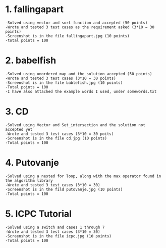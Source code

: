 # 1. fallingapart
    -Solved using vector and sort function and accepted (50 points)
    -Wrote and tested 3 test cases as the requirement asked (3*10 = 30 points)
    -Screenshot is in the file fallingapart.jpg (10 points)
    -total points = 100
# 2. babelfish
    -Solved using unordered_map and the solution accepted (50 points)
    -Wrote and tested 3 test cases (3*10 = 30 points)
    -Screenshot is in the file bablefish.jpg (10 points)
    -Total points = 100
    -I have also attached the example words I used, under somewords.txt
# 3. CD
    -Solved using Vector and Set_intersection and the solution not accepted yet
    -Wrote and tested 3 test cases (3*10 = 30 poits)
    -Screenshot is in the file cd.jpg (10 points)
    -Total points = 100
# 4. Putovanje
    -Solved using a nested for loop, along with the max operator found in the algorithm library
    -Wrote and tested 3 test cases (3*10 = 30)
    -Screenshot is in the fild putovanje.jpg (10 points)
    -Total points = 100
# 5. ICPC Tutorial
    -Solved using a switch and cases 1 through 7
    -Wrote and tested 3 test cases (3*10 = 30)
    -Screenshot is in the file icpc.jpg (10 points)
    -Total points = 100
